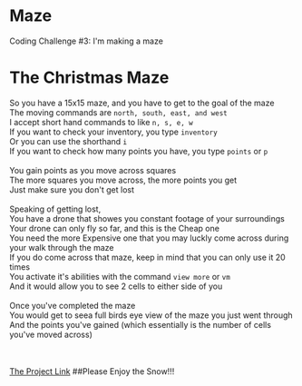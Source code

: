 # Maze
Coding Challenge #3: I'm making a maze
# The Christmas Maze
So you have a 15x15 maze, and you have to get to the goal of the maze<br/>
The moving commands are `north, south, east, and west`<br/>
I accept short hand commands to like `n, s, e, w`<br/>
If you want to check your inventory, you type `inventory`<br/>
Or you can use the shorthand `i`<br/>
If you want to check how many points you have, you type `points` or `p`<br/>
<br/>
You gain points as you move across squares<br/>
The more squares you move across, the more points you get<br/>
Just make sure you don't get lost<br/>
<br/>
Speaking of getting lost,<br/>
You have a drone that showes you constant footage of your surroundings<br/>
Your drone can only fly so far, and this is the Cheap one<br/>
You need the more Expensive one that you may luckly come across during your walk through the maze<br/>
If you do come across that maze, keep in mind that you can only use it 20 times<br/>
You activate it's abilities with the command `view more` or `vm`<br/>
And it would allow you to see 2 cells to either side of you<br/>
<br/>
Once you've completed the maze<br/>
You would get to seea full birds eye view of the maze you just went through<br/>
And the points you've gained (which essentially is the number of cells you've moved across)<br/>
<br/>
<br/>


[The Project Link](https://editor.p5js.org/turtleking/present/4zCD2VqKW)
##Please Enjoy the Snow!!!
